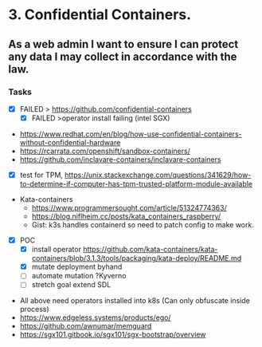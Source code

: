 # 3. Confidential Containers.

## As a web admin I want to ensure I can protect any data I may collect in accordance with the law.

### Tasks

- [x] FAILED > https://github.com/confidential-containers
  - [x] FAILED >operator install failing (intel SGX)
- https://www.redhat.com/en/blog/how-use-confidential-containers-without-confidential-hardware
- https://rcarrata.com/openshift/sandbox-containers/
- https://github.com/inclavare-containers/inclavare-containers
- [x] test for TPM, https://unix.stackexchange.com/questions/341629/how-to-determine-if-computer-has-tpm-trusted-platform-module-available
- Kata-containers
  - https://www.programmersought.com/article/51324774363/
  - https://blog.niflheim.cc/posts/kata_containers_raspberry/
  - Gist: k3s handles containerd so need to patch config to make work.
- [x] POC
  - [x] install operator https://github.com/kata-containers/kata-containers/blob/3.1.3/tools/packaging/kata-deploy/README.md
  - [x] mutate deployment byhand
  - [ ] automate mutation ?Kyverno
  - [ ] stretch goal extend SDL
- All above need operators installed into k8s (Can only obfuscate inside process)
- https://www.edgeless.systems/products/ego/
- https://github.com/awnumar/memguard
- https://sgx101.gitbook.io/sgx101/sgx-bootstrap/overview
